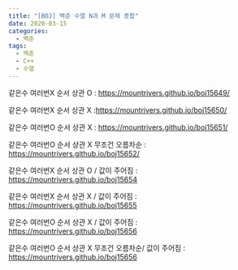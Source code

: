 ```yaml
---
title: "[BOJ] 백준 수열 N과 M 문제 종합"
date: 2020-03-15
categories: 
  - 백준
tags: 
  - 백준
  - C++
  - 수열
---
```


같은수 여러번X 순서 상관 O : https://mountrivers.github.io/boj15649/

같은수 여러번X 순서 상관 X :https://mountrivers.github.io/boj15650/

같은수 여러번O 순서 상관 X : https://mountrivers.github.io/boj15651/

같은수 여러번O 순서 상관 X 무조건 오름차순 :  https://mountrivers.github.io/boj15652/

같은수 여러번X 순서 상관 O / 값이 주어짐  : https://mountrivers.github.io/boj15654

같은수 여러번X 순서 상관 X / 값이 주어짐  : https://mountrivers.github.io/boj15655

같은수 여러번O 순서 상관 X / 값이 주어짐  : https://mountrivers.github.io/boj15656

같은수 여러번O 순서 상관 X 무조건 오름차순/ 값이 주어짐  : https://mountrivers.github.io/boj15656




